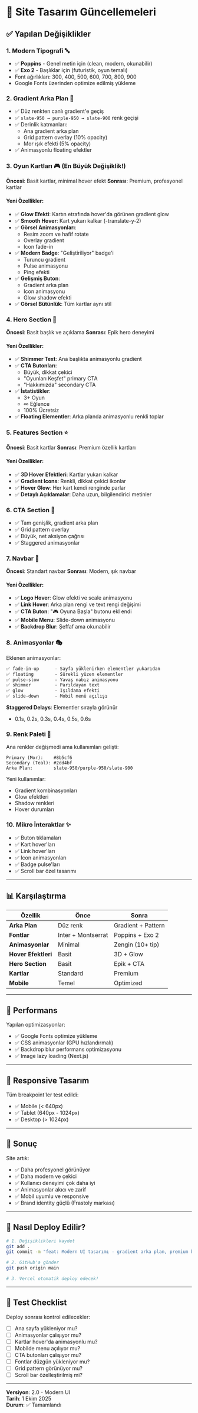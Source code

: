 # 🎨 Site Tasarım Güncellemeleri

## ✅ Yapılan Değişiklikler

### 1. **Modern Tipografi** 🔤
- ✅ **Poppins** - Genel metin için (clean, modern, okunabilir)
- ✅ **Exo 2** - Başlıklar için (futuristik, oyun temalı)
- Font ağırlıkları: 300, 400, 500, 600, 700, 800, 900
- Google Fonts üzerinden optimize edilmiş yükleme

### 2. **Gradient Arka Plan** 🌈
- ✅ Düz renkten canlı gradient'e geçiş
- ✅ `slate-950 → purple-950 → slate-900` renk geçişi
- ✅ Derinlik katmanları:
  - Ana gradient arka plan
  - Grid pattern overlay (10% opacity)
  - Mor ışık efekti (5% opacity)
- ✅ Animasyonlu floating efektler

### 3. **Oyun Kartları** 🎮 (En Büyük Değişiklik!)
**Öncesi**: Basit kartlar, minimal hover efekt
**Sonrası**: Premium, profesyonel kartlar

#### Yeni Özellikler:
- ✅ **Glow Efekti**: Kartın etrafında hover'da görünen gradient glow
- ✅ **Smooth Hover**: Kart yukarı kalkar (-translate-y-2)
- ✅ **Görsel Animasyonları**: 
  - Resim zoom ve hafif rotate
  - Overlay gradient
  - Icon fade-in
- ✅ **Modern Badge**: "Geliştiriliyor" badge'i
  - Turuncu gradient
  - Pulse animasyonu
  - Ping efekti
- ✅ **Gelişmiş Buton**:
  - Gradient arka plan
  - Icon animasyonu
  - Glow shadow efekti
- ✅ **Görsel Bütünlük**: Tüm kartlar aynı stil

### 4. **Hero Section** 🌟
**Öncesi**: Basit başlık ve açıklama
**Sonrası**: Epik hero deneyimi

#### Yeni Özellikler:
- ✅ **Shimmer Text**: Ana başlıkta animasyonlu gradient
- ✅ **CTA Butonları**: 
  - Büyük, dikkat çekici
  - "Oyunları Keşfet" primary CTA
  - "Hakkımızda" secondary CTA
- ✅ **İstatistikler**: 
  - 3+ Oyun
  - ∞ Eğlence  
  - 100% Ücretsiz
- ✅ **Floating Elementler**: Arka planda animasyonlu renkli toplar

### 5. **Features Section** ⭐
**Öncesi**: Basit kartlar
**Sonrası**: Premium özellik kartları

#### Yeni Özellikler:
- ✅ **3D Hover Efektleri**: Kartlar yukarı kalkar
- ✅ **Gradient Icons**: Renkli, dikkat çekici ikonlar
- ✅ **Hover Glow**: Her kart kendi renginde parlar
- ✅ **Detaylı Açıklamalar**: Daha uzun, bilgilendirici metinler

### 6. **CTA Section** 📢
- ✅ Tam genişlik, gradient arka plan
- ✅ Grid pattern overlay
- ✅ Büyük, net aksiyon çağrısı
- ✅ Staggered animasyonlar

### 7. **Navbar** 🧭
**Öncesi**: Standart navbar
**Sonrası**: Modern, şık navbar

#### Yeni Özellikler:
- ✅ **Logo Hover**: Glow efekti ve scale animasyonu
- ✅ **Link Hover**: Arka plan rengi ve text rengi değişimi
- ✅ **CTA Buton**: "🎮 Oyuna Başla" butonu ekl endi
- ✅ **Mobile Menu**: Slide-down animasyonu
- ✅ **Backdrop Blur**: Şeffaf ama okunabilir

### 8. **Animasyonlar** 🎭
Eklenen animasyonlar:

```css
✅ fade-in-up      - Sayfa yüklenirken elementler yukarıdan
✅ floating        - Sürekli yüzen elementler
✅ pulse-slow      - Yavaş nabız animasyonu
✅ shimmer         - Parıldayan text
✅ glow            - Işıldama efekti
✅ slide-down      - Mobil menü açılışı
```

**Staggered Delays**: Elementler sırayla görünür
- 0.1s, 0.2s, 0.3s, 0.4s, 0.5s, 0.6s

### 9. **Renk Paleti** 🎨
Ana renkler değişmedi ama kullanımları gelişti:

```
Primary (Mor):    #8b5cf6
Secondary (Teal): #2dd4bf
Arka Plan:        slate-950/purple-950/slate-900
```

Yeni kullanımlar:
- Gradient kombinasyonları
- Glow efektleri
- Shadow renkleri
- Hover durumları

### 10. **Mikro İnteraktlar** ✨
- ✅ Buton tıklamaları
- ✅ Kart hover'ları
- ✅ Link hover'ları
- ✅ Icon animasyonları
- ✅ Badge pulse'ları
- ✅ Scroll bar özel tasarımı

---

## 📊 Karşılaştırma

| Özellik | Önce | Sonra |
|---------|------|-------|
| **Arka Plan** | Düz renk | Gradient + Pattern |
| **Fontlar** | Inter + Montserrat | Poppins + Exo 2 |
| **Animasyonlar** | Minimal | Zengin (10+ tip) |
| **Hover Efektleri** | Basit | 3D + Glow |
| **Hero Section** | Basit | Epik + CTA |
| **Kartlar** | Standard | Premium |
| **Mobile** | Temel | Optimized |

---

## 🚀 Performans

Yapılan optimizasyonlar:
- ✅ Google Fonts optimize yükleme
- ✅ CSS animasyonlar (GPU hızlandırmalı)
- ✅ Backdrop blur performans optimizasyonu
- ✅ Image lazy loading (Next.js)

---

## 📱 Responsive Tasarım

Tüm breakpoint'ler test edildi:
- ✅ Mobile (< 640px)
- ✅ Tablet (640px - 1024px)
- ✅ Desktop (> 1024px)

---

## 🎯 Sonuç

Site artık:
- ✅ Daha profesyonel görünüyor
- ✅ Daha modern ve çekici
- ✅ Kullanıcı deneyimi çok daha iyi
- ✅ Animasyonlar akıcı ve zarif
- ✅ Mobil uyumlu ve responsive
- ✅ Brand identity güçlü (Frastoly markası)

---

## 🔄 Nasıl Deploy Edilir?

```bash
# 1. Değişiklikleri kaydet
git add .
git commit -m "feat: Modern UI tasarımı - gradient arka plan, premium kartlar, animasyonlar"

# 2. GitHub'a gönder
git push origin main

# 3. Vercel otomatik deploy edecek!
```

---

## 🧪 Test Checklist

Deploy sonrası kontrol edilecekler:

- [ ] Ana sayfa yükleniyor mu?
- [ ] Animasyonlar çalışıyor mu?
- [ ] Kartlar hover'da animasyonlu mu?
- [ ] Mobilde menu açılıyor mu?
- [ ] CTA butonları çalışıyor mu?
- [ ] Fontlar düzgün yükleniyor mu?
- [ ] Grid pattern görünüyor mu?
- [ ] Scroll bar özelleştirilmiş mi?

---

**Versiyon**: 2.0 - Modern UI  
**Tarih**: 1 Ekim 2025  
**Durum**: ✅ Tamamlandı

